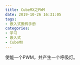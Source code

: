 ```yaml
---
title: CubeMX之PWM
date: 2019-10-26 16:31:05
tags:
- 嵌入式搬砖手册
categories:
- 学习
- 嵌入式
- CubeMX
---
```

使能一个PWM，并产生一个呼吸灯。  
<!--more-->
